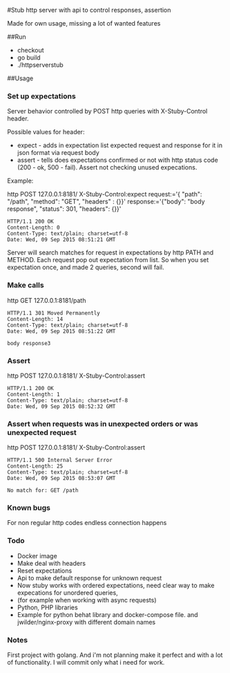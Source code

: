#Stub http server with api to control responses, assertion

Made for own usage, missing a lot of wanted features 

##Run 

* checkout
* go build
* ./httpserverstub

##Usage

### Set up expectations 

Server behavior controlled by POST http queries with X-Stuby-Control header. 

Possible values for header: 

* expect - adds in expectation list expected request and response for it in json format via request body 
* assert - tells does expectations confirmed or not with http status code (200 - ok, 500 - fail). Assert not checking unused expecations.

Example: 

http POST 127.0.0.1:8181/ X-Stuby-Control:expect request:='{ "path": "/path", "method": "GET", "headers" : {}}' response:='{"body": "body response", "status": 301, "headers": {}}'

    HTTP/1.1 200 OK
    Content-Length: 0
    Content-Type: text/plain; charset=utf-8
    Date: Wed, 09 Sep 2015 08:51:21 GMT
    
Server will search matches for request in expectations by http PATH and METHOD.
Each request pop out expectation from list. So when you set expectation once, and made 2 queries, second will fail. 

### Make calls 

http GET 127.0.0.1:8181/path

    HTTP/1.1 301 Moved Permanently
    Content-Length: 14
    Content-Type: text/plain; charset=utf-8
    Date: Wed, 09 Sep 2015 08:51:22 GMT
    
    body response3
    
### Assert 

http POST 127.0.0.1:8181/ X-Stuby-Control:assert

    HTTP/1.1 200 OK
    Content-Length: 1
    Content-Type: text/plain; charset=utf-8
    Date: Wed, 09 Sep 2015 08:52:32 GMT


### Assert when requests was in unexpected orders or was unexpected request

http POST 127.0.0.1:8181/ X-Stuby-Control:assert

    HTTP/1.1 500 Internal Server Error
    Content-Length: 25
    Content-Type: text/plain; charset=utf-8
    Date: Wed, 09 Sep 2015 08:53:07 GMT
    
    No match for: GET /path


### Known bugs 

For non regular http codes endless connection happens
 
### Todo
 
* Docker image 
* Make deal with headers
* Reset expectations 
* Api to make default response for unknown request
* Now stuby works with ordered expectations, need clear way to make expecations for unordered queries, 
* (for example when working with async requests)
* Python, PHP libraries 
* Example for python behat library and docker-compose file. and  jwilder/nginx-proxy with different domain names

### Notes

First project with golang. And i'm not planning make it perfect and with a lot of functionality. I will commit only what i need for work. 